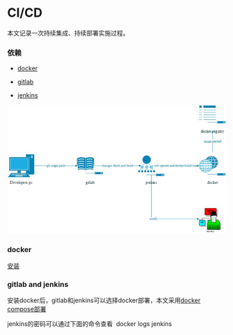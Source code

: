 # CI/CD
本文记录一次持续集成、持续部署实施过程。
### 依赖

+ [docker](https://www.docker.com/)

+ [gitlab](https://about.gitlab.com/)

+ [jenkins](https://jenkins.io/)

![structure](https://github.com/wanmbv/docker-gitlab-jenkins/blob/master/structure.jpg)

### docker
[安装](https://github.com/wanmbv/docker_practice/blob/master/install/centos.md)

### gitlab and jenkins
安装docker后，gitlab和jenkins可以选择docker部署，本文采用[docker compose部署](https://github.com/wanmbv/docker-gitlab-jenkins/blob/master/docker-compose.yml)

jenkins的密码可以通过下面的命令查看
  docker logs jenkins
